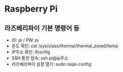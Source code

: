 # Raspberry Pi
## 라즈베리파이 기본 명령어 등
* ID: pi / PW: pi
* 온도 확인: cat /sys/class/thermal/thermal_zone0/temp
* IP주소 확인: ifconfig
* SSH 통한 접속: ssh pi@ip주소
* 라즈베리파이 설정 열기: sudo raspi-config

